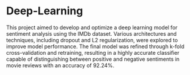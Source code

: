 # Deep-Learning
This project aimed to develop and optimize a deep learning model for sentiment analysis using the IMDb dataset. Various architectures and techniques, including dropout and L2 regularization, were explored to improve model performance. The final model was refined through k-fold cross-validation and retraining, resulting in a highly accurate classifier capable of distinguishing between positive and negative sentiments in movie reviews with an accuracy of 92.24%.
